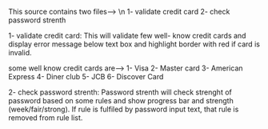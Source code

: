 
This source contains two files--> \n
1- validate credit card 
2- check password strenth

1- validate credit card: 
This will validate few well- know credit cards and display error message below text box and highlight border with red if card is invalid.

some well know credit cards are--> 
1- Visa 
2- Master card 
3- American Express 
4- Diner club 
5- JCB 
6- Discover Card

2- check password strenth: 
Password strenth will check strenght of password based on some rules and show progress bar and strength (week/fair/strong). 
If rule is fulfiled by password input text, that rule is removed from rule list.
